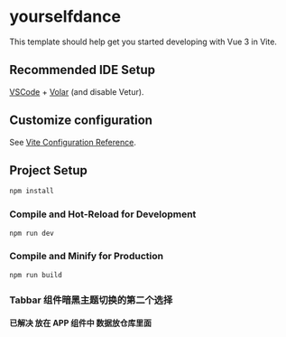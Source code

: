 # yourselfdance

This template should help get you started developing with Vue 3 in Vite.

## Recommended IDE Setup

[VSCode](https://code.visualstudio.com/) + [Volar](https://marketplace.visualstudio.com/items?itemName=Vue.volar) (and disable Vetur).

## Customize configuration

See [Vite Configuration Reference](https://vitejs.dev/config/).

## Project Setup

```sh
npm install
```

### Compile and Hot-Reload for Development

```sh
npm run dev
```

### Compile and Minify for Production

```sh
npm run build
```

### **Tabbar 组件暗黑主题切换的第二个选择**

#### 已解决 放在 APP 组件中 数据放仓库里面

<!-- //- 气泡卡片 -->
<el-popover title="主题设置" :width="200" trigger="hover">
<!-- 表单组件 -->
<el-form>
<el-form-item label="主题颜色">
<!-- 颜色选择器 -->
<el-color-picker
              size="small"
              v-model="color"
              show-alpha
              :predefine="predefineColors"
            />
</el-form-item>
<!-- 暗黑模式 -->
<el-form-item label="暗黑模式">
<el-switch
v-model="dark"
size="small"
active-icon="Moon"
inactive-icon="Sunny"
@change="changeDark"
/>
</el-form-item>
</el-form>
<template #reference>
<el-button
icon="Operation"
circle
size="small"
title="设置"
@click="drawer = true" ></el-button>
</template>
</el-popover>
